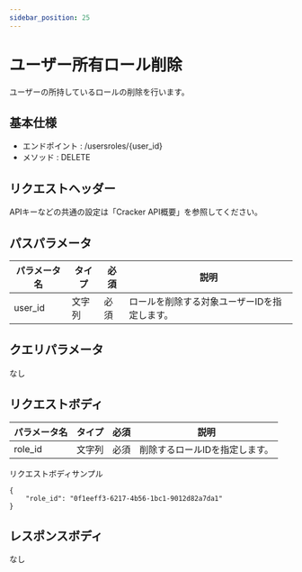 ```yaml
---
sidebar_position: 25
---
```


# ユーザー所有ロール削除
ユーザーの所持しているロールの削除を行います。

## 基本仕様
- エンドポイント : /usersroles/{user_id}
- メソッド : DELETE

## リクエストヘッダー
APIキーなどの共通の設定は「Cracker API概要」を参照してください。

## パスパラメータ

|パラメータ名|タイプ|必須|説明|
|----|----|----|----|
|user_id|文字列|必須|ロールを削除する対象ユーザーIDを指定します。|

## クエリパラメータ
なし

## リクエストボディ
|パラメータ名|タイプ|必須|説明|
|----|----|----|----|
|role_id|文字列|必須|削除するロールIDを指定します。|

リクエストボディサンプル
```
{
    "role_id": "0f1eeff3-6217-4b56-1bc1-9012d82a7da1"
}
```

## レスポンスボディ
なし
